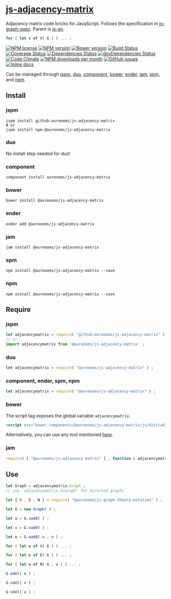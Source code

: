 [js-adjacency-matrix](http://aureooms.github.io/js-adjacency-matrix)
==

Adjacency matrix code bricks for JavaScript.
Follows the specification in
[js-graph-spec](https://github.com/aureooms/js-graph-spec).
Parent is [js-gn](https://github.com/aureooms/js-gn).

```js
for ( let v of V( G ) ) ... ;
```

[![NPM license](https://img.shields.io/npm/l/@aureooms/js-adjacency-matrix.svg?style=flat)](https://raw.githubusercontent.com/aureooms/js-adjacency-matrix/master/LICENSE)
[![NPM version](https://img.shields.io/npm/v/@aureooms/js-adjacency-matrix.svg?style=flat)](https://www.npmjs.org/package/@aureooms/js-adjacency-matrix)
[![Bower version](https://img.shields.io/bower/v/@aureooms/js-adjacency-matrix.svg?style=flat)](http://bower.io/search/?q=@aureooms/js-adjacency-matrix)
[![Build Status](https://img.shields.io/travis/aureooms/js-adjacency-matrix.svg?style=flat)](https://travis-ci.org/aureooms/js-adjacency-matrix)
[![Coverage Status](https://img.shields.io/coveralls/aureooms/js-adjacency-matrix.svg?style=flat)](https://coveralls.io/r/aureooms/js-adjacency-matrix)
[![Dependencies Status](https://img.shields.io/david/aureooms/js-adjacency-matrix.svg?style=flat)](https://david-dm.org/aureooms/js-adjacency-matrix#info=dependencies)
[![devDependencies Status](https://img.shields.io/david/dev/aureooms/js-adjacency-matrix.svg?style=flat)](https://david-dm.org/aureooms/js-adjacency-matrix#info=devDependencies)
[![Code Climate](https://img.shields.io/codeclimate/github/aureooms/js-adjacency-matrix.svg?style=flat)](https://codeclimate.com/github/aureooms/js-adjacency-matrix)
[![NPM downloads per month](https://img.shields.io/npm/dm/@aureooms/js-adjacency-matrix.svg?style=flat)](https://www.npmjs.org/package/@aureooms/js-adjacency-matrix)
[![GitHub issues](https://img.shields.io/github/issues/aureooms/js-adjacency-matrix.svg?style=flat)](https://github.com/aureooms/js-adjacency-matrix/issues)
[![Inline docs](http://inch-ci.org/github/aureooms/js-adjacency-matrix.svg?branch=master&style=shields)](http://inch-ci.org/github/aureooms/js-adjacency-matrix)

Can be managed through [jspm](https://github.com/jspm/jspm-cli),
[duo](https://github.com/duojs/duo),
[component](https://github.com/componentjs/component),
[bower](https://github.com/bower/bower),
[ender](https://github.com/ender-js/Ender),
[jam](https://github.com/caolan/jam),
[spm](https://github.com/spmjs/spm),
and [npm](https://github.com/npm/npm).

## Install

### jspm
```terminal
jspm install github:aureooms/js-adjacency-matrix
# or
jspm install npm:@aureooms/js-adjacency-matrix
```
### duo
No install step needed for duo!

### component
```terminal
component install aureooms/js-adjacency-matrix
```

### bower
```terminal
bower install @aureooms/js-adjacency-matrix
```

### ender
```terminal
ender add @aureooms/js-adjacency-matrix
```

### jam
```terminal
jam install @aureooms/js-adjacency-matrix
```

### spm
```terminal
spm install @aureooms/js-adjacency-matrix --save
```

### npm
```terminal
npm install @aureooms/js-adjacency-matrix --save
```

## Require
### jspm
```js
let adjacencymatrix = require( "github:aureooms/js-adjacency-matrix" ) ;
// or
import adjacencymatrix from '@aureooms/js-adjacency-matrix' ;
```
### duo
```js
let adjacencymatrix = require( "aureooms/js-adjacency-matrix" ) ;
```

### component, ender, spm, npm
```js
let adjacencymatrix = require( "@aureooms/js-adjacency-matrix" ) ;
```

### bower
The script tag exposes the global variable `adjacencymatrix`.
```html
<script src="bower_components/@aureooms/js-adjacency-matrix/js/dist/adjacency-matrix.min.js"></script>
```
Alternatively, you can use any tool mentioned [here](http://bower.io/docs/tools/).

### jam
```js
require( [ "@aureooms/js-adjacency-matrix" ] , function ( adjacencymatrix ) { ... } ) ;
```

## Use


```js
let Graph = adjacencymatrix.Graph ;
// use `adjacencymatrix.DiGraph` for directed graphs

let { V , E , N } = require( "@aureooms/js-graph-theory-notation" ) ;

let G = new Graph( ) ;

let u = G.vadd( ) ;

let v = G.vadd( ) ;

let e = G.eadd( u , v ) ;

for ( let w of V( G ) ) ... ;

for ( let e of E( G ) ) ... ;

for ( let w of N( G , u ) ) ... ;

G.edel( e ) ;

G.vdel( v ) ;

G.vdel( u ) ;
```
